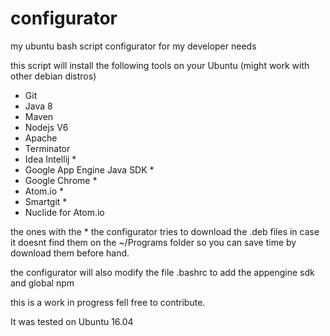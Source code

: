 # configurator
my ubuntu bash script configurator for my developer needs

this script will install the following tools on your Ubuntu (might work with other debian distros)

+ Git
+ Java 8
+ Maven
+ Nodejs V6
+ Apache
+ Terminator
+ Idea Intellij \*
+ Google App Engine Java SDK \*
+ Google Chrome \*
+ Atom.io \*
+ Smartgit \*
+ Nuclide for Atom.io

the ones with the * the configurator tries to download the .deb files in case it doesnt find them on the ~/Programs folder so you can save time by download them before hand.

the configurator will also modify the file .bashrc to add the appengine sdk and global npm

this is a work in progress fell free to contribute.

It was tested on Ubuntu 16.04
